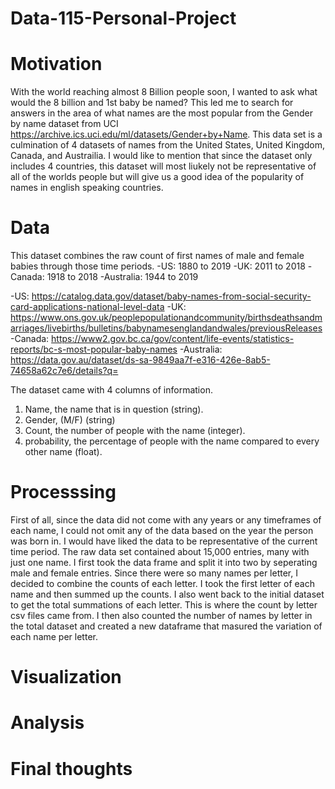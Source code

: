 # Data-115-Personal-Project

# Motivation 
With the world reaching almost 8 Billion people soon, I wanted to ask what would the 8 billion and 1st baby be named? This led me to search for answers in the area of what names are the most popular from the Gender by name dataset from UCI https://archive.ics.uci.edu/ml/datasets/Gender+by+Name. This data set is a culmination of 4 datasets of names from the United States, United Kingdom, Canada, and Austrailia. I would like to mention that since the dataset only includes 4 countries, this dataset will most liukely not be representative of all of the worlds people but will give us a good idea of the popularity of names in english speaking countries.

# Data
This dataset combines the raw count of first names of male and female babies through those time periods.
-US: 1880 to 2019
-UK: 2011 to 2018
-Canada: 1918 to 2018
-Australia: 1944 to 2019

-US: https://catalog.data.gov/dataset/baby-names-from-social-security-card-applications-national-level-data
-UK: https://www.ons.gov.uk/peoplepopulationandcommunity/birthsdeathsandmarriages/livebirths/bulletins/babynamesenglandandwales/previousReleases
-Canada: https://www2.gov.bc.ca/gov/content/life-events/statistics-reports/bc-s-most-popular-baby-names
-Australia: https://data.gov.au/dataset/ds-sa-9849aa7f-e316-426e-8ab5-74658a62c7e6/details?q=


The dataset came with 4 columns of information. 
1. Name, the name that is in question (string).
2. Gender, (M/F) (string)
3. Count, the number of people with the name (integer). 
4. probability, the percentage of people with the name compared to every other name (float).

# Processsing
First of all, since the data did not come with any years or any timeframes of each name, I could not omit any of the data based on the year the person was born in. I would have liked the data to be representative of the current time period. The raw data set contained about 15,000 entries, many with just one name. I first took the data frame and split it into two by seperating male and female entries. Since there were so many names per letter, I decided to combine the counts of each letter. I took the first letter of each name and then summed up the counts. I also went back to the initial dataset to get the total summations of each letter. This is where the count by letter csv files came from. I then also counted the number of names by letter in the total dataset and created a new dataframe that masured the variation of each name per letter. 


# Visualization

# Analysis

# Final thoughts

